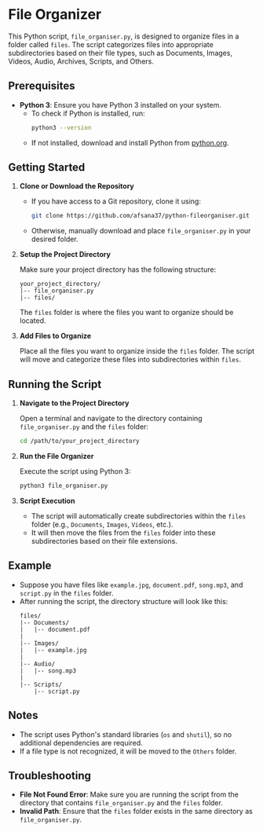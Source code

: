 # File Organizer

This Python script, `file_organiser.py`, is designed to organize files in a folder called `files`. The script categorizes files into appropriate subdirectories based on their file types, such as Documents, Images, Videos, Audio, Archives, Scripts, and Others.

## Prerequisites

- **Python 3**: Ensure you have Python 3 installed on your system.
  - To check if Python is installed, run:
    ```bash
    python3 --version
    ```
  - If not installed, download and install Python from [python.org](https://www.python.org/downloads/).

## Getting Started

1. **Clone or Download the Repository**

   - If you have access to a Git repository, clone it using:
     ```bash
     git clone https://github.com/afsana37/python-fileorganiser.git
     ```
   - Otherwise, manually download and place `file_organiser.py` in your desired folder.

2. **Setup the Project Directory**

   Make sure your project directory has the following structure:
   ```
   your_project_directory/
   |-- file_organiser.py
   |-- files/
   ```
   The `files` folder is where the files you want to organize should be located.

3. **Add Files to Organize**

   Place all the files you want to organize inside the `files` folder. The script will move and categorize these files into subdirectories within `files`.

## Running the Script

1. **Navigate to the Project Directory**

   Open a terminal and navigate to the directory containing `file_organiser.py` and the `files` folder:
   ```bash
   cd /path/to/your_project_directory
   ```

2. **Run the File Organizer**

   Execute the script using Python 3:
   ```bash
   python3 file_organiser.py
   ```

3. **Script Execution**

   - The script will automatically create subdirectories within the `files` folder (e.g., `Documents`, `Images`, `Videos`, etc.).
   - It will then move the files from the `files` folder into these subdirectories based on their file extensions.

## Example

- Suppose you have files like `example.jpg`, `document.pdf`, `song.mp3`, and `script.py` in the `files` folder.
- After running the script, the directory structure will look like this:
  ```
  files/
  |-- Documents/
  |   |-- document.pdf
  |
  |-- Images/
  |   |-- example.jpg
  |
  |-- Audio/
  |   |-- song.mp3
  |
  |-- Scripts/
      |-- script.py
  ```

## Notes

- The script uses Python's standard libraries (`os` and `shutil`), so no additional dependencies are required.
- If a file type is not recognized, it will be moved to the `Others` folder.

## Troubleshooting

- **File Not Found Error**: Make sure you are running the script from the directory that contains `file_organiser.py` and the `files` folder.
- **Invalid Path**: Ensure that the `files` folder exists in the same directory as `file_organiser.py`.
